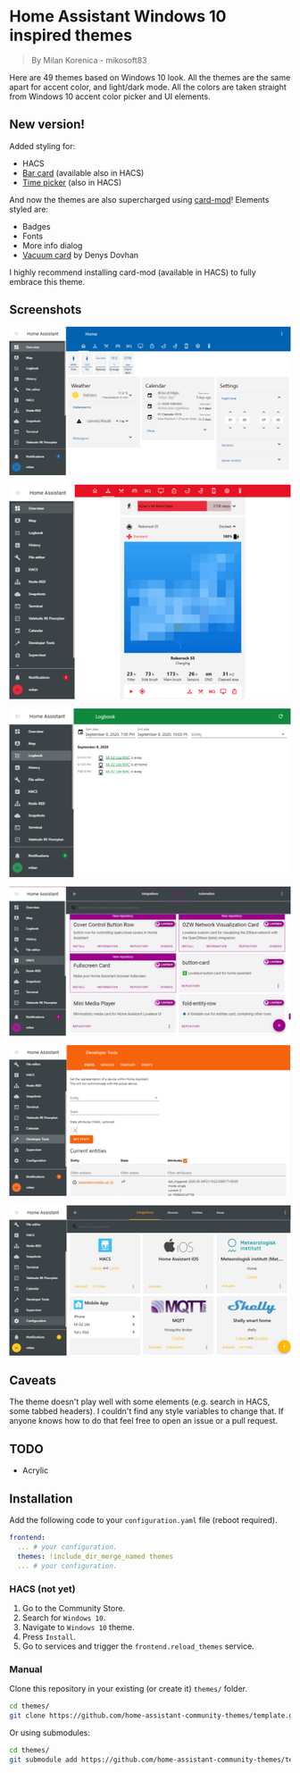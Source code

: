 # Home Assistant Windows 10 inspired themes

> By Milan Korenica - mikosoft83

Here are 49 themes based on Windows 10 look. All the themes are the same apart for accent color, and light/dark mode. All the colors are taken straight from Windows 10 accent color picker and UI elements. 

## New version!

Added styling for:

- HACS
- [Bar card](https://github.com/custom-cards/bar-card) (available also in HACS)
- [Time picker](https://github.com/GeorgeSG/lovelace-time-picker-card) (also in HACS)

And now the themes are also supercharged using [card-mod](https://github.com/thomasloven/lovelace-card-mod)! Elements styled are:

- Badges
- Fonts
- More info dialog
- [Vacuum card](https://github.com/denysdovhan/vacuum-card) by Denys Dovhan

I highly recommend installing card-mod (available in HACS) to fully embrace this theme.

## Screenshots

![blue](w102ss1.png)

![red](w102ss2.png)

![green](w102ss3.png)

![purple](w102ss4.png)

![orange](w102ss5.png)

![yellow](w102ss6.png)

## Caveats

The theme doesn't play well with some elements (e.g. search in HACS, some tabbed headers). I couldn't find any style variables to change that. If anyone knows how to do that feel free to open an issue or a pull request.

## TODO

- Acrylic

## Installation

Add the following code to your `configuration.yaml` file (reboot required).

```yaml
frontend:
  ... # your configuration.
  themes: !include_dir_merge_named themes
  ... # your configuration.
```
### HACS (not yet)

1. Go to the Community Store.
2. Search for `Windows 10`.
3. Navigate to `Windows 10` theme.
4. Press `Install`.
6. Go to services and trigger the `frontend.reload_themes` service.

### Manual

Clone this repository in your existing (or create it) `themes/` folder.

```bash
cd themes/
git clone https://github.com/home-assistant-community-themes/template.git
```

Or using submodules:

```bash
cd themes/
git submodule add https://github.com/home-assistant-community-themes/template.git
```

